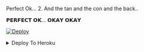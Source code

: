 

Perfect Ok... 2. And the tan and the con and the back..


𝗣𝗘𝗥𝗙𝗘𝗖𝗧 𝗢𝗞... 𝗢𝗞𝗔𝗬 𝗢𝗞𝗔𝗬

[![Deploy](https://www.herokucdn.com/deploy/button.svg)](https://heroku.com/deploy)</br>
<details><summary>Deploy To Heroku</summary>
<p>
<br>
<a href="https://heroku.com/deploy?template=https://github.com/mahinwizard4444/Captain">
  <img src="https://www.herokucdn.com/deploy/button.svg" alt="Deploy">
</a>
</p>
</details>

